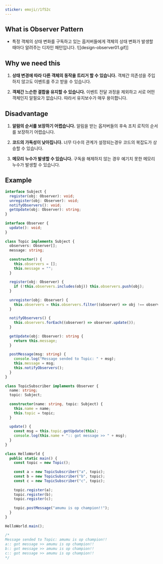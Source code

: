 ```yaml
---
sticker: emoji//1f52c
---
```

## What is Observer Pattern
- 특정 객체의 상태 변화를 구독하고 있는 옵저버들에게 객체의 상태 변화가 발생할 때마다 알려주는 디자인 패턴입니다. ![[design-observer01.gif]]

## Why we need this
1. **상태 변경에 따라 다른 객체의 동작을 트리거 할 수 있습니다.** 
	객체간 의존성을 주입하지 않고도 이벤트를 주고 받을 수 있습니다. 

2. **객체간 느슨한 결합을 유지할 수 있습니다.**
	이벤트 전달 과정을 제외하고 서로 어떤 객체인지 알필요가 없습니다. 따라서 유지보수가 매우 용이합니다. 

## Disadvantage
1. **알람의 순서를 보장하기 어렵습니다.** 
	알림을 받는 옵저버들의 후속 조치 로직의 순서를 보장하기 어렵습니다.

2. **코드의 가독성이 낮아집니다.** 
	너무 다수의 관계가 설정되는경우 코드의 복잡도가 상승할 수 있습니다. 

3. **메모리 누수가 발생할 수 있습니다.** 
	구독을 해제하지 않는 경우 예기치 못한 메모리 누수가 발생할 수 있습니다. 

## Example
```typescript
interface Subject {  
  register(obj: Observer): void;  
  unregister(obj: Observer): void;  
  notifyObservers(): void;  
  getUpdate(obj: Observer): string;  
}  
  
interface Observer {  
  update(): void;  
}  
  
class Topic implements Subject {  
  observers: Observer[];  
  message: string;  
  
  constructor() {  
    this.observers = [];  
    this.message = "";  
  }  
  
  register(obj: Observer) {  
    if (!this.observers.includes(obj)) this.observers.push(obj);  
  }  
  
  unregister(obj: Observer) {  
    this.observers = this.observers.filter((observer) => obj !== observer);  
  }  
  
  notifyObservers() {  
    this.observers.forEach((observer) => observer.update());  
  }  
  
  getUpdate(obj: Observer): string {  
    return this.message;  
  }  
  
  postMessage(msg: string) {  
    console.log("Message sended to Topic: " + msg);  
    this.message = msg;  
    this.notifyObservers();  
  }  
}  
  
class TopicSubscriber implements Observer {  
  name: string;  
  topic: Subject;  
  
  constructor(name: string, topic: Subject) {  
    this.name = name;  
    this.topic = topic;  
  }  
  
  update() {  
    const msg = this.topic.getUpdate(this);  
    console.log(this.name + ":: got message >> " + msg);  
  }  
}  
  
class HelloWorld {  
  public static main() {  
    const topic = new Topic();  
    
    const a = new TopicSubscriber("a", topic);  
    const b = new TopicSubscriber("b", topic);  
    const c = new TopicSubscriber("c", topic);  
    
    topic.register(a);  
    topic.register(b);  
    topic.register(c);  
  
    topic.postMessage("amumu is op champion!!");  
  }  
}  
  
HelloWorld.main();  
  
/*  
Message sended to Topic: amumu is op champion!!  
a:: got message >> amumu is op champion!!  
b:: got message >> amumu is op champion!!  
c:: got message >> amumu is op champion!!  
*/
```